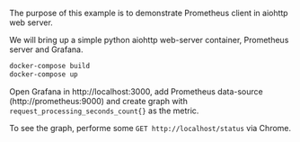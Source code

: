 The purpose of this example is to demonstrate Prometheus client in aiohttp web server.

We will bring up a simple python aiohttp web-server container, Prometheus server and Grafana.  

```bash
docker-compose build
docker-compose up
```

Open Grafana in http://localhost:3000, add Prometheus data-source (http://prometheus:9000) and create graph with
`request_processing_seconds_count{}` as the metric.

To see the graph, performe some `GET http://localhost/status` via Chrome.


